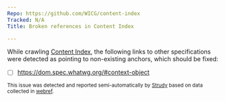 ```yaml
---
Repo: https://github.com/WICG/content-index
Tracked: N/A
Title: Broken references in Content Index

---
```


While crawling [Content Index](https://wicg.github.io/content-index/spec/), the following links to other specifications were detected as pointing to non-existing anchors, which should be fixed:
* [ ] https://dom.spec.whatwg.org/#context-object

<sub>This issue was detected and reported semi-automatically by [Strudy](https://github.com/w3c/strudy/) based on data collected in [webref](https://github.com/w3c/webref/).</sub>
